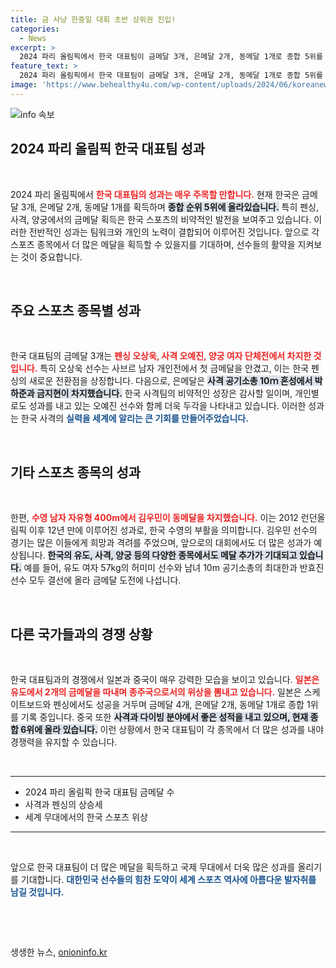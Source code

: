 ```yaml
---
title: 금 사냥 한중일 대회 초반 상위권 진입!
categories:
  - News
excerpt: >
  2024 파리 올림픽에서 한국 대표팀이 금메달 3개, 은메달 2개, 동메달 1개로 종합 5위를 기록하며 순항 중이다. 오상욱의 금메달을 필두로 사격과 양궁에서 이룬 성과는 한국 스포츠의 위상을 더욱 높이고 있다. 지금 바로 그 흥미진진한 이야기를 확인해보세요!
feature_text: >
  2024 파리 올림픽에서 한국 대표팀이 금메달 3개, 은메달 2개, 동메달 1개로 종합 5위를 기록하며 순항 중이다. 오상욱의 금메달을 필두로 사격과 양궁에서 이룬 성과는 한국 스포츠의 위상을 더욱 높이고 있다. 지금 바로 그 흥미진진한 이야기를 확인해보세요!
image: 'https://www.behealthy4u.com/wp-content/uploads/2024/06/koreanews.jpg'
---
```


<p><img src="https://www.behealthy4u.com/wp-content/uploads/2024/06/koreanews.jpg" alt="info 속보" /></p>

<h2 data-ke-size="size26">2024 파리 올림픽 한국 대표팀 성과</h2>

<p data-ke-size="size16">&nbsp;</p>

<p data-ke-size="size16">2024 파리 올림픽에서 <b><span style="color: #ee2323;">한국 대표팀의 성과는 매우 주목할 만합니다.</span></b> 현재 한국은 금메달 3개, 은메달 2개, 동메달 1개를 획득하며 <b><span style="background-color: #21538527;">종합 순위 5위에 올라있습니다.</span></b> 특히 펜싱, 사격, 양궁에서의 금메달 획득은 한국 스포츠의 비약적인 발전을 보여주고 있습니다. 이러한 전반적인 성과는 팀워크와 개인의 노력이 결합되어 이루어진 것입니다. 앞으로 각 스포츠 종목에서 더 많은 메달을 획득할 수 있을지를 기대하며, 선수들의 활약을 지켜보는 것이 중요합니다.</p>

<p data-ke-size="size16">&nbsp;</p>

<h2 data-ke-size="size26">주요 스포츠 종목별 성과</h2>

<p data-ke-size="size16">&nbsp;</p>

<p data-ke-size="size16">한국 대표팀의 금메달 3개는 <b><span style="color: #ee2323;">펜싱 오상욱, 사격 오예진, 양궁 여자 단체전에서 차지한 것입니다.</span></b> 특히 오상욱 선수는 사브르 남자 개인전에서 첫 금메달을 안겼고, 이는 한국 펜싱의 새로운 전환점을 상징합니다. 다음으로, 은메달은 <b><span style="background-color: #21538527;">사격 공기소총 10ｍ 혼성에서 박하준과 금지현이 차지했습니다.</span></b> 한국 사격팀의 비약적인 성장은 감사할 일이며, 개인별로도 성과를 내고 있는 오예진 선수와 함께 더욱 두각을 나타내고 있습니다. 이러한 성과는 한국 사격의 <b><span style="color: #1a5490;">실력을 세계에 알리는 큰 기회를 만들어주었습니다.</span></b></p>

<p data-ke-size="size16">&nbsp;</p>

<h2 data-ke-size="size26">기타 스포츠 종목의 성과</h2>

<p data-ke-size="size16">&nbsp;</p>

<p data-ke-size="size16">한편, <b><span style="color: #ee2323;">수영 남자 자유형 400m에서 김우민이 동메달을 차지했습니다.</span></b> 이는 2012 런던올림픽 이후 12년 만에 이루어진 성과로, 한국 수영의 부활을 의미합니다. 김우민 선수의 경기는 많은 이들에게 희망과 격려를 주었으며, 앞으로의 대회에서도 더 많은 성과가 예상됩니다. <b><span style="background-color: #21538527;">한국의 유도, 사격, 양궁 등의 다양한 종목에서도 메달 추가가 기대되고 있습니다.</span></b> 예를 들어, 유도 여자 57kg의 허미미 선수와 남녀 10m 공기소총의 최대한과 반효진 선수 모두 결선에 올라 금메달 도전에 나섭니다.</p>

<p data-ke-size="size16">&nbsp;</p>

<h2 data-ke-size="size26">다른 국가들과의 경쟁 상황</h2>

<p data-ke-size="size16">&nbsp;</p>

<p data-ke-size="size16">한국 대표팀과의 경쟁에서 일본과 중국이 매우 강력한 모습을 보이고 있습니다. <b><span style="color: #ee2323;">일본은 유도에서 2개의 금메달을 따내며 종주국으로서의 위상을 뽐내고 있습니다.</span></b> 일본은 스케이트보드와 펜싱에서도 성공을 거두며 금메달 4개, 은메달 2개, 동메달 1개로 종합 1위를 기록 중입니다. 중국 또한 <b><span style="background-color: #21538527;">사격과 다이빙 분야에서 좋은 성적을 내고 있으며, 현재 종합 6위에 올라 있습니다.</span></b> 이런 상황에서 한국 대표팀이 각 종목에서 더 많은 성과를 내야 경쟁력을 유지할 수 있습니다.</p>

<p data-ke-size="size16">&nbsp;</p>

<hr>

<ul>
    <li>2024 파리 올림픽 한국 대표팀 금메달 수</li>
    <li>사격과 펜싱의 상승세</li>
    <li>세계 무대에서의 한국 스포츠 위상</li>
</ul>

<hr>

<p data-ke-size="size16">&nbsp;</p>

<p data-ke-size="size16">앞으로 한국 대표팀이 더 많은 메달을 획득하고 국제 무대에서 더욱 많은 성과를 올리기를 기대합니다. <b><span style="color: #1a5490;">대한민국 선수들의 힘찬 도약이 세계 스포츠 역사에 아름다운 발자취를 남길 것입니다.</span></b></p>

<p data-ke-size="size16">&nbsp;</p>

<p data-ke-size="size16">&nbsp;</p>
생생한 뉴스, <a href="https://onioninfo.kr" rel="dofollow">onioninfo.kr</a>


